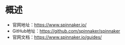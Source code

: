 # 概述
- 官网地址：https://www.spinnaker.io/
- GitHub地址：https://github.com/spinnaker/spinnaker
- 官网文档：https://www.spinnaker.io/guides/
